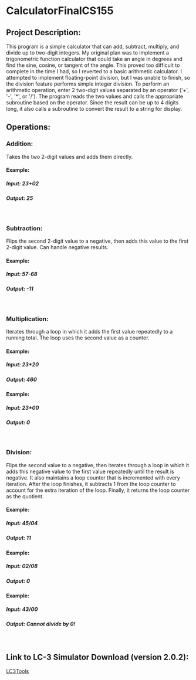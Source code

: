 # CalculatorFinalCS155
## Project Description: 
This program is a simple calculator that can add, subtract, multiply, and divide up to two-digit integers. My original plan was to implement a trigonometric function calculator that could take an angle in degrees and find the sine, cosine, or tangent of the angle. This proved too difficult to complete in the time I had, so I reverted to a basic arithmetic calculator. I attempted to implement floating-point division, but I was unable to finish, so the division feature performs simple integer division. To perform an arithmetic operation, enter 2 two-digit values separated by an operator ('+', '-', '*', or '/'). The program reads the two values and calls the appropriate subroutine based on the operator. Since the result can be up to 4 digits long, it also calls a subroutine to convert the result to a string for display. 
&nbsp;
## Operations: 
### Addition:
Takes the two 2-digit values and adds them directly.
#### Example:
##### Input: 23+02
##### Output: 25
&nbsp;
### Subtraction:
Flips the second 2-digit value to a negative, then adds this value to the first 2-digit value. Can handle negative results.
#### Example:
##### Input: 57-68
##### Output: -11
&nbsp;
### Multiplication:
Iterates through a loop in which it adds the first value repeatedly to a running total. The loop uses the second value as a counter.
#### Example:
##### Input: 23*20
##### Output: 460
#### Example:
##### Input: 23*00
##### Output: 0
&nbsp;
### Division: 
Flips the second value to a negative, then iterates through a loop in which it adds this negative value to the first value repeatedly until the result is negative. It also maintains a loop counter that is incremented with every iteration. After the loop finishes, it subtracts 1 from the loop counter to account for the extra iteration of the loop. Finally, it returns the loop counter as the quotient. 
#### Example:
##### Input: 45/04
##### Output: 11
#### Example:
##### Input: 02/08
##### Output: 0
#### Example:
##### Input: 43/00
##### Output: Cannot divide by 0!  
&nbsp;
## Link to LC-3 Simulator Download (version 2.0.2): 
[LC3Tools](https://github.com/chiragsakhuja/lc3tools/releases)
